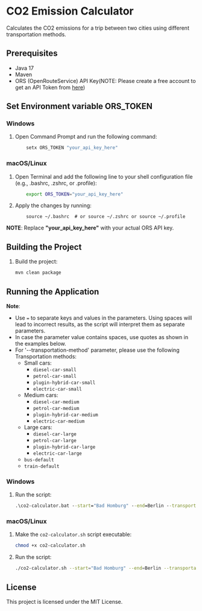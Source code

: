# CO2 Emission Calculator

Calculates the CO2 emissions for a trip between two cities using different transportation methods.

## Prerequisites

- Java 17
- Maven
- ORS (OpenRouteService) API Key(NOTE:  Please create a free account to get an API
  Token from [here](https://openrouteservice.org/))

## Set Environment variable ORS_TOKEN
### Windows
1. Open Command Prompt and run the following command:
    ```bat
        setx ORS_TOKEN "your_api_key_here"
    ```
### macOS/Linux
1. Open Terminal and add the following line to your shell configuration file (e.g., .bashrc, .zshrc, or .profile):  
    ```sh
        export ORS_TOKEN="your_api_key_here"
    ```
2. Apply the changes by running:  
    ```shell
        source ~/.bashrc  # or source ~/.zshrc or source ~/.profile
    ```

**NOTE**: Replace **"your_api_key_here"** with your actual ORS API key.

## Building the Project

1. Build the project:
    ```sh
    mvn clean package
    ```

## Running the Application
**Note**: 
- Use `=` to separate keys and values in the parameters. Using spaces will lead to incorrect results, as the script will interpret them as separate parameters.
- In case the parameter value contains spaces, use quotes as shown in the examples below.
- For '--transportation-method' parameter, please use the following Transportation methods:
  - Small cars:
     - `diesel-car-small`
     - `petrol-car-small`
     - `plugin-hybrid-car-small`
     - `electric-car-small`
  - Medium cars:
     - `diesel-car-medium`
     - `petrol-car-medium`
     - `plugin-hybrid-car-medium`
     - `electric-car-medium`
  - Large cars:
     - `diesel-car-large`
     - `petrol-car-large`
     - `plugin-hybrid-car-large`
     - `electric-car-large`
  - `bus-default`
  - `train-default`

### Windows

1. Run the script:
    ```bat
    .\co2-calculator.bat --start="Bad Homburg" --end=Berlin --transportation-method=diesel-car-medium
    ```

### macOS/Linux

1. Make the `co2-calculator.sh` script executable:
    ```sh
    chmod +x co2-calculator.sh
    ```

2. Run the script:
    ```sh
    ./co2-calculator.sh --start="Bad Homburg" --end=Berlin --transportation-method=diesel-car-medium
    ```


## License

This project is licensed under the MIT License.